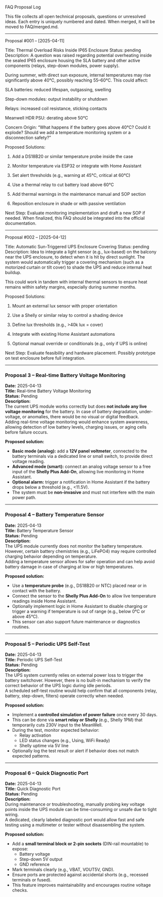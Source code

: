 FAQ Proposal Log

This file collects all open technical proposals, questions or unresolved ideas.
Each entry is uniquely numbered and dated. When merged, it will be moved to FAQ/merged.md.


---

Proposal #001 – [2025-04-11]

Title: Thermal Overload Risks Inside IP65 Enclosure
Status: pending
Description:
A question was raised regarding potential overheating inside the sealed IP65 enclosure housing the SLA battery and other active components (relays, step-down modules, power supply).

During summer, with direct sun exposure, internal temperatures may rise significantly above 40°C, possibly reaching 55–60°C. This could affect:

SLA batteries: reduced lifespan, outgassing, swelling

Step-down modules: output instability or shutdown

Relays: increased coil resistance, sticking contacts

Meanwell HDR PSU: derating above 50°C


Concern Origin:
“What happens if the battery goes above 40°C? Could it explode? Should we add a temperature monitoring system or a disconnection safety?”

Proposed Solutions:

1. Add a DS18B20 or similar temperature probe inside the case


2. Monitor temperature via ESP32 or integrate with Home Assistant


3. Set alert thresholds (e.g., warning at 45°C, critical at 60°C)


4. Use a thermal relay to cut battery load above 60°C


5. Add thermal warnings in the maintenance manual and SOP section


6. Reposition enclosure in shade or with passive ventilation



Next Step:
Evaluate monitoring implementation and draft a new SOP if needed.
When finalized, this FAQ should be integrated into the official documentation.


---

Proposal #002 – [2025-04-12]

Title: Automatic Sun-Triggered UPS Enclosure Covering
Status: pending
Description:
Idea to integrate a light sensor (e.g., lux-based) on the balcony near the UPS enclosure, to detect when it is hit by direct sunlight. The system would automatically trigger a covering mechanism (such as a motorized curtain or tilt cover) to shade the UPS and reduce internal heat buildup.

This could work in tandem with internal thermal sensors to ensure heat remains within safety margins, especially during summer months.

Proposed Solutions:

1. Mount an external lux sensor with proper orientation


2. Use a Shelly or similar relay to control a shading device


3. Define lux thresholds (e.g., >40k lux = cover)


4. Integrate with existing Home Assistant automations


5. Optional manual override or conditionals (e.g., only if UPS is online)



Next Step:
Evaluate feasibility and hardware placement. Possibly prototype on test enclosure before full integration.

---

### Proposal 3 – Real-time Battery Voltage Monitoring

**Date:** 2025-04-13  
**Title:** Real-time Battery Voltage Monitoring  
**Status:** Pending  
**Description:**  
The current UPS module works correctly but does **not include any live voltage monitoring** for the battery. In case of battery degradation, under-voltage, or anomalies, there would be no visual or digital feedback.  
Adding real-time voltage monitoring would enhance system awareness, allowing detection of low battery levels, charging issues, or aging cells before failure occurs.

**Proposed solution:**  
- **Basic mode (analog):** add a **12V panel voltmeter**, connected to the battery terminals via a dedicated line or small switch, to provide direct voltage reading.
- **Advanced mode (smart):** connect an analog voltage sensor to a free input of the **Shelly Plus Add-On**, allowing live monitoring in Home Assistant.
- **Optional alarm:** trigger a notification in Home Assistant if the battery drops below a threshold (e.g., <11.5V).
- The system must be **non-invasive** and must not interfere with the main power path.

---

### Proposal 4 – Battery Temperature Sensor

**Date:** 2025-04-13  
**Title:** Battery Temperature Sensor  
**Status:** Pending  
**Description:**  
The UPS module currently does not monitor the battery temperature. However, certain battery chemistries (e.g., LiFePO4) may require controlled charging behavior depending on temperature.  
Adding a temperature sensor allows for safer operation and can help avoid battery damage in case of charging at low or high temperatures.

**Proposed solution:**  
- Use a **temperature probe** (e.g., DS18B20 or NTC) placed near or in contact with the battery.
- Connect the sensor to the **Shelly Plus Add-On** to allow live temperature readings inside Home Assistant.
- Optionally implement logic in Home Assistant to disable charging or trigger a warning if temperature is out of range (e.g., below 0°C or above 45°C).
- This sensor can also support future maintenance or diagnostics routines.

---

### Proposal 5 – Periodic UPS Self-Test

**Date:** 2025-04-13  
**Title:** Periodic UPS Self-Test  
**Status:** Pending  
**Description:**  
The UPS system currently relies on external power loss to trigger the battery switchover. However, there is no built-in mechanism to verify the correct behavior of the UPS logic during idle periods.  
A scheduled self-test routine would help confirm that all components (relay, battery, step-down, filters) operate correctly when needed.

**Proposed solution:**  
- Implement a **controlled simulation of power failure** once every 30 days.
- This can be done via **smart relay or Shelly** (e.g., Shelly 1PM) that temporarily cuts 230V input to the MeanWell.
- During the test, monitor expected behavior:
  - Relay activation
  - LED status changes (e.g., Using, WiFi Ready)
  - Shelly uptime via 5V line
- Optionally log the test result or alert if behavior does not match expected patterns.

---

### Proposal 6 – Quick Diagnostic Port

**Date:** 2025-04-13  
**Title:** Quick Diagnostic Port  
**Status:** Pending  
**Description:**  
During maintenance or troubleshooting, manually probing key voltage points inside the UPS module can be time-consuming or unsafe due to tight wiring.  
A dedicated, clearly labeled diagnostic port would allow fast and safe testing using a multimeter or tester without disassembling the system.

**Proposed solution:**  
- Add a **small terminal block or 2-pin sockets** (DIN-rail mountable) to expose:
  - Battery voltage
  - Step-down 5V output
  - GND reference
- Mark terminals clearly (e.g., VBAT, VOUT5V, GND).
- Ensure ports are protected against accidental shorts (e.g., recessed terminals or fused).
- This feature improves maintainability and encourages routine voltage checks.
